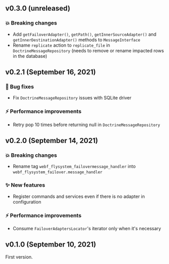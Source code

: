 ## v0.3.0 (unreleased)

### 💥 Breaking changes

  * Add `getFailoverAdapter()`, `getPath()`, `getInnerSourceAdapter()` and `getInnerDestinationAdapter()` methods to `MessageInterface`
  * Rename `replicate` action to `replicate_file` in `DoctrineMessageRepository` (needs to remove or rename impacted rows in the database)

## v0.2.1 (September 16, 2021)

### 🐛 Bug fixes

  * Fix `DoctrineMessageRepository` issues with SQLite driver

### ⚡ Performance improvements

  * Retry pop 10 times before returning null in `DoctrineMessageRepository`

## v0.2.0 (September 14, 2021)

### 💥 Breaking changes

  * Rename tag `webf_flysystem_failovermessage_handler` into `webf_flysystem_failover.message_handler`

### ✨ New features

  * Register commands and services even if there is no adapter in configuration

### ⚡ Performance improvements

  * Consume `FailoverAdaptersLocator`'s iterator only when it's necessary

## v0.1.0 (September 10, 2021)

First version.
